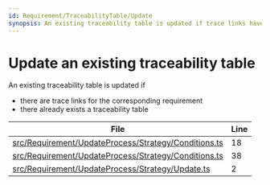 ```yaml
---
id: Requirement/TraceabilityTable/Update
synopsis: An existing traceability table is updated if trace links have changed
---
```


# Update an existing traceability table

An existing traceability table is updated if

-   there are trace links for the corresponding requirement
-   there already exists a traceability table

<div class="tracey">

| File                                                                                                                      | Line |
| ------------------------------------------------------------------------------------------------------------------------- | ---- |
| [src/Requirement/UpdateProcess/Strategy/Conditions.ts](../../../src/Requirement/UpdateProcess/Strategy/Conditions.ts#L18) | 18   |
| [src/Requirement/UpdateProcess/Strategy/Conditions.ts](../../../src/Requirement/UpdateProcess/Strategy/Conditions.ts#L38) | 38   |
| [src/Requirement/UpdateProcess/Strategy/Update.ts](../../../src/Requirement/UpdateProcess/Strategy/Update.ts#L2)          | 2    |

</div>
